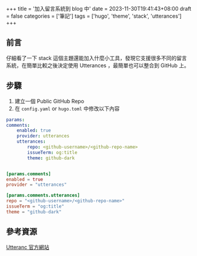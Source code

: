 +++
title = '加入留言系統到 blog 中'
date = 2023-11-30T19:41:43+08:00
draft = false
categories = ['筆記']
tags = ['hugo', 'theme', 'stack', 'utterances']
+++

## 前言

仔細看了一下 stack 這個主題還能加入什麼小工具，發現它支援很多不同的留言系統，在簡單比較之後決定使用 Utterances ，最簡單也可以整合到 GitHub 上。

## 步驟

1. 建立一個 Public GitHub Repo
2. 在 `config.yaml` or `hugo.toml` 中修改以下內容

```yaml
params:
comments:
    enabled: true
    provider: utterances
    utterances:
        repo: <github-username>/<github-repo-name>
        issueTerm: og:title
        theme: github-dark
```

```toml

[params.comments]
enabled = true
provider = "utterances"

[params.comments.utterances]
repo = "<github-username>/<github-repo-name>"
issueTerm = "og:title"
theme = "github-dark"
```

## 參考資源

[Utteranc 官方網站](https://utteranc.es/)
